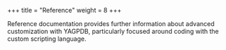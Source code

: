 +++
title = "Reference"
weight = 8
+++

Reference documentation provides further information about advanced customization with YAGPDB, particularly focused
around coding with the custom scripting language.
